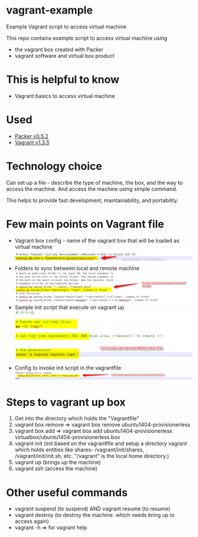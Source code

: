 vagrant-example
===============

Example Vagrant script to access virtual machine


This repo contains example script to access virtual machine using
* the vagrant box created with Packer
* vagrant software and virtual box product


# This is helpful to know

* Vagrant basics to access virtual machine


# Used

* [Packer v0.5.2](http://www.packer.io/docs)
* [Vagrant v1.3.5](https://docs.vagrantup.com/v2/getting-started/)


# Technology choice

Can set up a file - describe the type of machine, the box, and the way to access the machine. And access the machine using simple command.

This helps to provide fast development, maintainability, and portability.


# Few main points on Vagrant file

* Vagrant box config - name of the vagrant box that will be loaded as virtual machine
![box config](https://github.com/sidnan/vagrant-example/blob/master/images/box-config.png)
* Folders to sync between local and remote machine
![folder sync](https://github.com/sidnan/vagrant-example/blob/master/images/folder-sync.png)
* Sample init script that execute on vagrant up
![init script](https://github.com/sidnan/vagrant-example/blob/master/images/init-script.png)
* Config to invoke init script in the vagrantfile
![invoke init](https://github.com/sidnan/vagrant-example/blob/master/images/invoke-init.png)



# Steps to vagrant up box

1. Get into the directory which holds the "Vagrantfile"
2. vagrant box remove <box name> => vagrant box remove ubuntu1404-provisionerless
3. vagrant box add <box name> <box path> => vagrant box add ubuntu1404-provisionerless virtualbox/ubuntu1404-provisionerless.box
4. vagrant init (init based on the vagrantfile and setup a directory vagrant which holds entities like shares- /vagrant/init/shares, /vagrant/init/init.sh, etc. "/vagrant" is the local home directory.)
5. vagrant up (brings up the machine)
6. vagrant ssh (access the machine)


# Other useful commands

* vagrant suspend (to suspend) AND vagrant resume (to resume)
* vagrant destroy (to destroy the machine. which needs bring up to access again)
* vagrant -h => for vagrant help